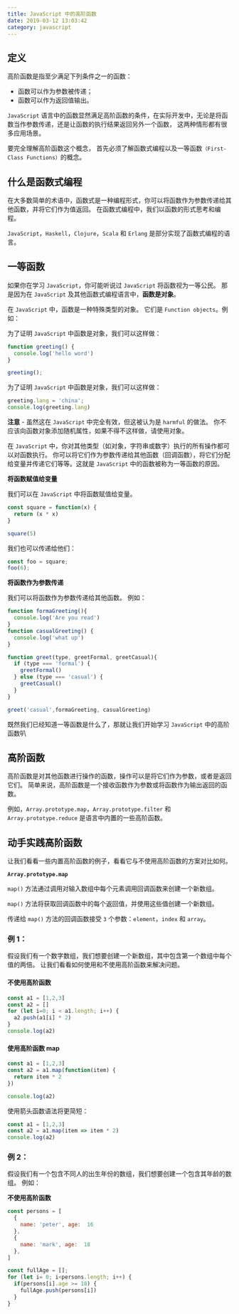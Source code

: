 ```yaml
---
title: JavaScript 中的高阶函数
date: 2019-03-12 13:03:42
category: javascript
---
```


## 定义

高阶函数是指至少满足下列条件之一的函数：

- 函数可以作为参数被传递；
- 函数可以作为返回值输出。

`JavaScript` 语言中的函数显然满足高阶函数的条件，在实际开发中，无论是将函数当作参数传递，还是让函数的执行结果返回另外一个函数，
这两种情形都有很多应用场景。

要完全理解高阶函数这个概念， 首先必须了解函数式编程以及一等函数`（First-Class Functions）`的概念。

## 什么是函数式编程

在大多数简单的术语中，函数式是一种编程形式，你可以将函数作为参数传递给其他函数，并将它们作为值返回。 在函数式编程中，我们以函数的形式思考和编程。

`JavaScript`，`Haskell`，`Clojure`，`Scala` 和 `Erlang` 是部分实现了函数式编程的语言。

## 一等函数

如果你在学习 `JavaScript`，你可能听说过 `JavaScript` 将函数视为一等公民。 那是因为在 `JavaScript` 及其他函数式编程语言中，**函数是对象**。


在 `JavaScript` 中，函数是一种特殊类型的对象。 它们是 `Function objects`。例如：

为了证明 `JavaScript` 中函数是对象，我们可以这样做：

```js
function greeting() {
  console.log('hello word')
}

greeting();
```

为了证明 `JavaScript` 中函数是对象，我们可以这样做：

```js
greeting.lang = 'china';
console.log(greeting.lang)
```

**注意** - 虽然这在 `JavaScript` 中完全有效，但这被认为是 `harmful` 的做法。 你不应该向函数对象添加随机属性，如果不得不这样做，请使用对象。

在 `JavaScript` 中，你对其他类型（如对象，字符串或数字）执行的所有操作都可以对函数执行。 你可以将它们作为参数传递给其他函数（回调函数），将它们分配给变量并传递它们等等。这就是 `JavaScript` 中的函数被称为一等函数的原因。

**将函数赋值给变量**

我们可以在 `JavaScript` 中将函数赋值给变量。

```js
const square = function(x) {
  return (x * x)
}

square(5)
```

我们也可以传递给他们：

```js
const foo = square;
foo(6);
```


**将函数作为参数传递**


我们可以将函数作为参数传递给其他函数。 例如：

```js
function formaGreeting(){
  console.log('Are you read')
}
function casualGreeting() {
  console.log('what up')
}

function greet(type, greetFormal, greetCasual){
  if (type === 'formal') {
    greetFormal()
  } else (type === 'casual') {
    greetCasual()
  }
}

greet('casual',formaGreeting, casualGreeting)
```


既然我们已经知道一等函数是什么了，那就让我们开始学习 `JavaScript` 中的高阶函数叭


## 高阶函数

高阶函数是对其他函数进行操作的函数，操作可以是将它们作为参数，或者是返回它们。
简单来说，高阶函数是一个接收函数作为参数或将函数作为输出返回的函数。

例如，`Array.prototype.map`，`Array.prototype.filter` 和 `Array.prototype.reduce` 是语言中内置的一些高阶函数。

## 动手实践高阶函数

让我们看看一些内置高阶函数的例子，看看它与不使用高阶函数的方案对比如何。

**`Array.prototype.map`**

`map()` 方法通过调用对输入数组中每个元素调用回调函数来创建一个新数组。

`map()` 方法将获取回调函数中的每个返回值，并使用这些值创建一个新数组。

传递给 `map()` 方法的回调函数接受 `3` 个参数：`element`，`index` 和 `array`。

### 例 1：

假设我们有一个数字数组，我们想要创建一个新数组，其中包含第一个数组中每个值的两倍。 让我们看看如何使用和不使用高阶函数来解决问题。

#### 不使用高阶函数

```js
const a1 = [1,2,3]
const a2 = []
for (let i=0; i < a1.length; i++) {
  a2.push(a1[i] * 2)
}
console.log(a2)
```

#### 使用高阶函数 map

```js
const a1 = [1,2,3]
const a2 = a1.map(function(item) {
  return item * 2
})

console.log(a2)
```

使用箭头函数语法将更简短：

```js
const a1 = [1,2,3]
const a2 = a1.map(item => item * 2)
console.log(a2)
```


### 例 2：

假设我们有一个包含不同人的出生年份的数组，我们想要创建一个包含其年龄的数组。 例如：

**不使用高阶函数**

```js
const persons = [
  {
    name: 'peter', age:  16
  },
  {
    name: 'mark', age:  18
  },
]

const fullAge = [];
for (let i= 0; i<persons.length; i++) {
  if(persons[i].age >= 18) {
    fullAge.push(persons[i])
  }
}
```


